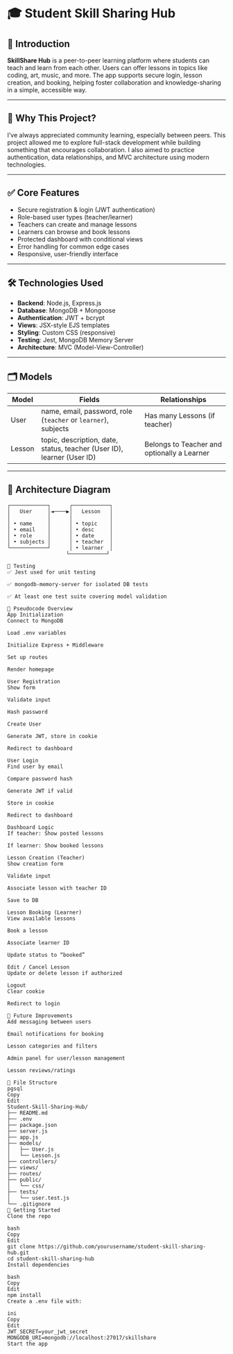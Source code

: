 # 🎓 Student Skill Sharing Hub

## 📘 Introduction

**SkillShare Hub** is a peer-to-peer learning platform where students can teach and learn from each other. Users can offer lessons in topics like coding, art, music, and more. The app supports secure login, lesson creation, and booking, helping foster collaboration and knowledge-sharing in a simple, accessible way.

---

## 🤔 Why This Project?

I’ve always appreciated community learning, especially between peers. This project allowed me to explore full-stack development while building something that encourages collaboration. I also aimed to practice authentication, data relationships, and MVC architecture using modern technologies.

---

## ✅ Core Features

- Secure registration & login (JWT authentication)  
- Role-based user types (teacher/learner)  
- Teachers can create and manage lessons  
- Learners can browse and book lessons  
- Protected dashboard with conditional views  
- Error handling for common edge cases  
- Responsive, user-friendly interface  

---

## 🛠️ Technologies Used

- **Backend**: Node.js, Express.js  
- **Database**: MongoDB + Mongoose  
- **Authentication**: JWT + bcrypt  
- **Views**: JSX-style EJS templates  
- **Styling**: Custom CSS (responsive)  
- **Testing**: Jest, MongoDB Memory Server  
- **Architecture**: MVC (Model-View-Controller)  

---

## 🗂️ Models

| Model  | Fields                                                                 | Relationships                               |
|--------|------------------------------------------------------------------------|---------------------------------------------|
| User   | name, email, password, role (`teacher` or `learner`), subjects         | Has many Lessons (if teacher)               |
| Lesson | topic, description, date, status, teacher (User ID), learner (User ID) | Belongs to Teacher and optionally a Learner |

---

## 🧱 Architecture Diagram

```plaintext
┌────────────┐      ┌────────────┐
│   User     │◄────▶│   Lesson   │
│            │      │            │
│ • name     │      │ • topic    │
│ • email    │      │ • desc     │
│ • role     │      │ • date     │
│ • subjects │      │ • teacher  │
└────────────┘      │ • learner  │
                   └────────────┘

🧪 Testing
✅ Jest used for unit testing

✅ mongodb-memory-server for isolated DB tests

✅ At least one test suite covering model validation

📝 Pseudocode Overview
App Initialization
Connect to MongoDB

Load .env variables

Initialize Express + Middleware

Set up routes

Render homepage

User Registration
Show form

Validate input

Hash password

Create User

Generate JWT, store in cookie

Redirect to dashboard

User Login
Find user by email

Compare password hash

Generate JWT if valid

Store in cookie

Redirect to dashboard

Dashboard Logic
If teacher: Show posted lessons

If learner: Show booked lessons

Lesson Creation (Teacher)
Show creation form

Validate input

Associate lesson with teacher ID

Save to DB

Lesson Booking (Learner)
View available lessons

Book a lesson

Associate learner ID

Update status to “booked”

Edit / Cancel Lesson
Update or delete lesson if authorized

Logout
Clear cookie

Redirect to login

🧩 Future Improvements
Add messaging between users

Email notifications for booking

Lesson categories and filters

Admin panel for user/lesson management

Lesson reviews/ratings

📂 File Structure
pgsql
Copy
Edit
Student-Skill-Sharing-Hub/
├── README.md
├── .env
├── package.json
├── server.js
├── app.js
├── models/
│   ├── User.js
│   └── Lesson.js
├── controllers/
├── views/
├── routes/
├── public/
│   └── css/
├── tests/
│   └── user.test.js
└── .gitignore
🚀 Getting Started
Clone the repo

bash
Copy
Edit
git clone https://github.com/yourusername/student-skill-sharing-hub.git
cd student-skill-sharing-hub
Install dependencies

bash
Copy
Edit
npm install
Create a .env file with:

ini
Copy
Edit
JWT_SECRET=your_jwt_secret
MONGODB_URI=mongodb://localhost:27017/skillshare
Start the app



